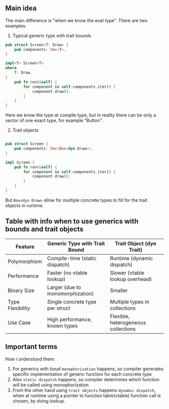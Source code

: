 ## Main idea

The main difference is "when we know the exat type".
There are two examples:
1. Typical generic type with trait bounds

```rust
pub struct Screen<T: Draw> {
    pub components: Vec<T>,
}

impl<T> Screen<T>
where
    T: Draw,
{
    pub fn run(&self) {
        for component in self.components.iter() {
            component.draw();
        }
    }
}
```

Here we know the type at compile type, but in reality
there can be only a vector of one exact type, for example "Button".

2. Trait objects

```rust

pub struct Screen {
    pub components: Vec<Box<dyn Draw>>,
}

impl Screen {
    pub fn run(&self) {
        for component in self.components.iter() {
            component.draw();
        }
    }
}

```

But `Box<dyn Draw>` allow for multiple concrete types to fill for the trait objects in runtime.

## Table with info when to use generics with bounds and trait objects

| Feature           | Generic Type with Trait Bound | Trait Object (dyn Trait)      |
|-------------------|-------------------------------|--------------------------------|
| Polymorphism      | Compile-time (static dispatch)| Runtime (dynamic dispatch)    |
| Performance       | Faster (no vtable lookup)     | Slower (vtable lookup overhead)|
| Binary Size       | Larger (due to monomorphization)| Smaller                       |
| Type Flexibility  | Single concrete type per struct| Multiple types in collections |
| Use Case          | High performance, known types | Flexible, heterogeneous collections |

## Important terms

How i understood them:
1. For generics with boud `monophorization` happens, so compiler generates specific
implementation of generic function for each concrete type
2. Also `static dispatch` happens, so compiler determines which function will be called
using monophorization
3. From the other hand using `trait objects` happens `dynamic dispatch`, when at runtime
using a pointer to function table(vtable) function call is chosen, by doing lookup.
